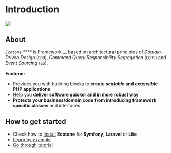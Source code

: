 # Introduction

![](.gitbook/assets/rsz\_2vectorstock\_21277268.png)

## About

_`Ecotone` ****_ is Framework __ based on architectural principles of _Domain-Driven Design_ (`DDD`), _Command Query Responsibility Segregation_ (`CQRS`) and _Event Sourcing_ (`ES`).\
\
**Ecotone:**

* Provides you with building blocks to **create **_**scalable**_** and **_**extensible**_** PHP applications**
* Help you **deliver software quicker and in more robust way**
* **Protects your business/domain code from introducing framework specific classes** and interfaces

## How to get started

* Check how to [install](install-php-service-bus.md) **Ecotone** for **Symfony**, **Laravel** or **Lite**
* [Learn by example](quick-start-php-ddd-cqrs-event-sourcing/)
* [Go through tutorial](tutorial-php-ddd-cqrs-event-sourcing/)
